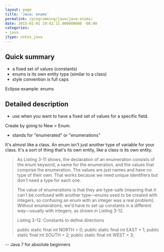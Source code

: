 ```yaml
---
layout: page
title: 'Java: enums'
permalink: /programming/java/java-enums/
date: 2015-01-01 19:42:11.000000000 -08:00
categories:
- java
jtype: notes_java
---
```


## Quick summary

* a fixed set of values (constants)
* enums is its own entity type (similar to a class)
* style convention is full caps

Eclipse example: enums

## Detailed description

* use when you want to have a fixed set of values for a specific field.

Create by going to New > Enum.

* stands for "enumerated" or "enumerations"

It's almost like a class. An enum isn't just another type of variable for your class. It's a sort of thing that's its own entity, like a class is its own entity.

> As Listing 3-11 shows, the declaration of an enumeration consists of the enum keyword, a name for the enumeration, and the values that comprise the enumeration. The values are just names and have no type of their own. That works because we need unique identifiers but don't need a type for each one.
>
> The value of enumerations is that they are type-safe (meaning that it can't be confused with another type—enums used to be created with integers, so confusing an enum with an integer was a real problem). Without enumerations, we'd have to set up constants in a different way—usually with integers, as shown in Listing 3-12.
>
> Listing 3-12\. Constants to define directions
>
> public static final int NORTH = 0;
>  public static final int EAST = 1;
>  public static final int SOUTH = 2;
>  public static final int WEST = 3;

-- Java 7 for absolute beginners
